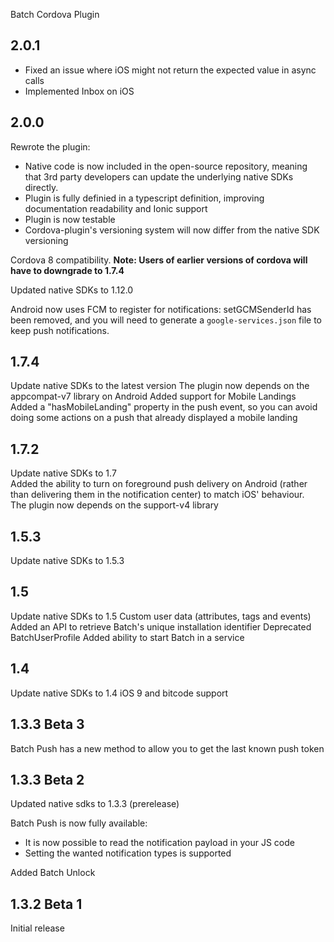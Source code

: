Batch Cordova Plugin

## 2.0.1

* Fixed an issue where iOS might not return the expected value in async calls
* Implemented Inbox on iOS

## 2.0.0

Rewrote the plugin:

* Native code is now included in the open-source repository, meaning that 3rd party developers can update the underlying native SDKs directly.
* Plugin is fully definied in a typescript definition, improving documentation readability and Ionic support
* Plugin is now testable
* Cordova-plugin's versioning system will now differ from the native SDK versioning

Cordova 8 compatibility. **Note: Users of earlier versions of cordova will have to downgrade to 1.7.4**

Updated native SDKs to 1.12.0

Android now uses FCM to register for notifications: setGCMSenderId has been removed, and you will need to generate a `google-services.json` file to keep push notifications.

## 1.7.4

Update native SDKs to the latest version
The plugin now depends on the appcompat-v7 library on Android
Added support for Mobile Landings
Added a "hasMobileLanding" property in the push event, so you can avoid doing some actions on a push that already displayed a mobile landing

## 1.7.2

Update native SDKs to 1.7  
Added the ability to turn on foreground push delivery on Android (rather than delivering them in the notification center) to match iOS' behaviour.  
The plugin now depends on the support-v4 library

## 1.5.3

Update native SDKs to 1.5.3

## 1.5

Update native SDKs to 1.5
Custom user data (attributes, tags and events)
Added an API to retrieve Batch's unique installation identifier
Deprecated BatchUserProfile
Added ability to start Batch in a service

## 1.4

Update native SDKs to 1.4
iOS 9 and bitcode support

## 1.3.3 Beta 3

Batch Push has a new method to allow you to get the last known push token

## 1.3.3 Beta 2

Updated native sdks to 1.3.3 (prerelease)

Batch Push is now fully available:

* It is now possible to read the notification payload in your JS code
* Setting the wanted notification types is supported

Added Batch Unlock

## 1.3.2 Beta 1

Initial release
